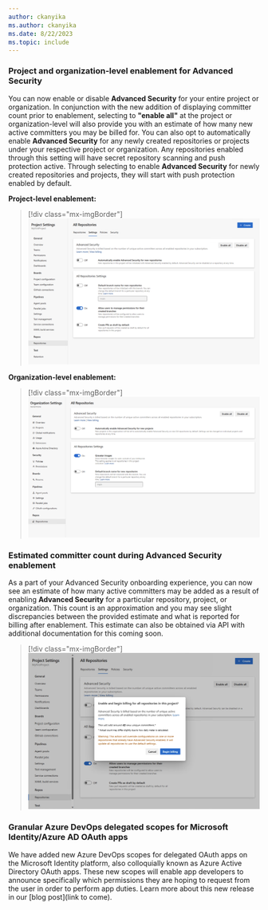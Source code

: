 ```yaml
---
author: ckanyika
ms.author: ckanyika
ms.date: 8/22/2023
ms.topic: include
---
```



### Project and organization-level enablement for Advanced Security 

You can now enable or disable **Advanced Security** for your entire project or organization. In conjunction with the new addition of displaying committer count prior to enablement, selecting to **"enable all"** at the project or organization-level will also provide you with an estimate of how many new active committers you may be billed for. You can also opt to automatically enable **Advanced Security** for any newly created repositories or projects under your respective project or organization. Any repositories enabled through this setting will have secret repository scanning and push protection active. Through selecting to enable **Advanced Security** for newly created repositories and projects, they will start with push protection enabled by default. 

**Project-level enablement:**

> [!div class="mx-imgBorder"]
> ![Project-level enablement.](../../media/226-general-02.png "image showing Project-level enablement")

**Organization-level enablement:**

> [!div class="mx-imgBorder"]
> ![Organization-level enablement.](../../media/226-general-03.png "image showing Organization-level enablement")

### Estimated committer count during Advanced Security enablement 

As a part of your Advanced Security onboarding experience, you can now see an estimate of how many active committers may be added as a result of enabling **Advanced Security** for a particular repository, project, or organization. This count is an approximation and you may see slight discrepancies between the provided estimate and what is reported for billing after enablement. This estimate can also be obtained via API with additional documentation for this coming soon. 

> [!div class="mx-imgBorder"]
> ![Advanced Security enablement.](../../media/226-general-01.png "image showing Advanced Security enablement ")


### Granular Azure DevOps delegated scopes for Microsoft Identity/Azure AD OAuth apps

We have added new Azure DevOps scopes for delegated OAuth apps on the Microsoft Identity platform, also colloquially known as Azure Active Directory OAuth apps. These new scopes will enable app developers to announce specifically which permissions they are hoping to request from the user in order to perform app duties. Learn more about this new release in our [blog post](link to come).